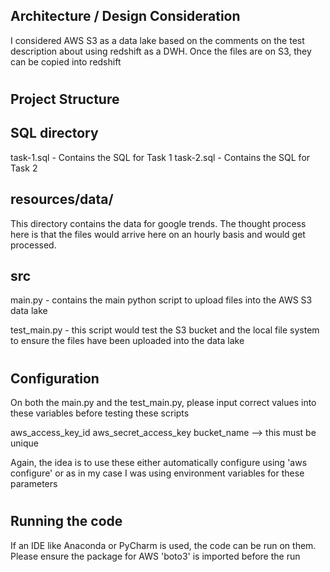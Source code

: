 Architecture / Design Consideration
------------------------------------------------------------------
I considered AWS S3 as a data lake based on the comments on the test description about using redshift as a DWH. Once the files are on S3, they can be copied into redshift

#

Project Structure
-
SQL directory
--
task-1.sql - Contains the SQL for Task 1
task-2.sql - Contains the SQL for Task 2

resources/data/
--
This directory contains the data for google trends. The thought process here is that the files would arrive here on an hourly basis and would get processed.

src
--
main.py - contains the main python script to upload files into the AWS S3 data lake

test_main.py - this script would test the S3 bucket and the local file system to ensure the files have been uploaded into the data lake
#
Configuration
-
On both the main.py and the test_main.py, please input correct values into these variables before testing these scripts

aws_access_key_id
aws_secret_access_key
bucket_name --> this must be unique

Again, the idea is to use these either automatically configure using 'aws configure' or as in my case I was using environment variables for these parameters

#
Running the code
-
If an IDE like Anaconda or PyCharm is used, the code can be run on them. Please ensure the package for AWS 'boto3' is imported before the run
